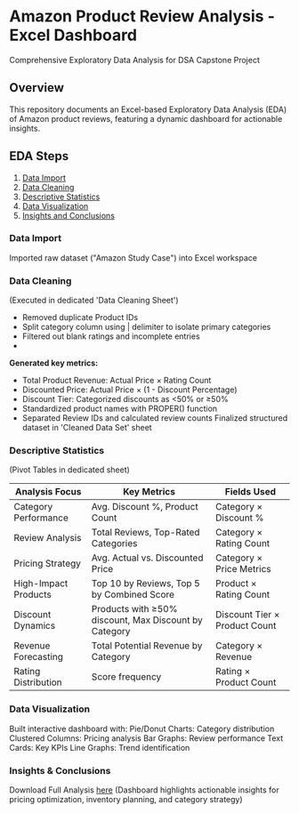 # Amazon Product Review Analysis - Excel Dashboard
Comprehensive Exploratory Data Analysis for DSA Capstone Project

## Overview
This repository documents an Excel-based Exploratory Data Analysis (EDA) of Amazon product reviews, featuring a dynamic dashboard for actionable insights.

## EDA Steps
1. [Data Import](#data-import)
2. [Data Cleaning](#data-cleaning)
3. [Descriptive Statistics](#descriptive-statistics)
4. [Data Visualization](#data-visualization)
5. [Insights and Conclusions](#insights-and-conclusions)

### Data Import
Imported raw dataset ("Amazon Study Case") into Excel workspace

### Data Cleaning
(Executed in dedicated 'Data Cleaning Sheet')
- Removed duplicate Product IDs
- Split category column using | delimiter to isolate primary categories
- Filtered out blank ratings and incomplete entries
- 
**Generated key metrics:**
- Total Product Revenue: Actual Price × Rating Count
- Discounted Price: Actual Price × (1 - Discount Percentage)
- Discount Tier: Categorized discounts as <50% or ≥50%
- Standardized product names with PROPER() function
- Separated Review IDs and calculated review counts
Finalized structured dataset in 'Cleaned Data Set' sheet

### Descriptive Statistics
(Pivot Tables in dedicated sheet)

|Analysis Focus | Key Metrics | Fields Used|
----------------|-------------|------------|
|Category Performance | Avg. Discount %, Product Count| Category × Discount %|
|Review Analysis | Total Reviews, Top-Rated Categories | Category × Rating Count|
|Pricing Strategy | Avg. Actual vs. Discounted Price | Category × Price Metrics|
|High-Impact Products | Top 10 by Reviews, Top 5 by Combined Score| Product × Rating Count|
|Discount Dynamics | Products with ≥50% discount, Max Discount by Category | Discount Tier × Product Count|
|Revenue Forecasting | Total Potential Revenue by Category | Category × Revenue|
|Rating Distribution | Score frequency | Rating × Product Count|

### Data Visualization
Built interactive dashboard with:
Pie/Donut Charts: Category distribution
Clustered Columns: Pricing analysis
Bar Graphs: Review performance
Text Cards: Key KPIs
Line Graphs: Trend identification

### Insights & Conclusions
Download Full Analysis [here](Amazon-case-Study-Solutions.xlsx)
(Dashboard highlights actionable insights for pricing optimization, inventory planning, and category strategy)
